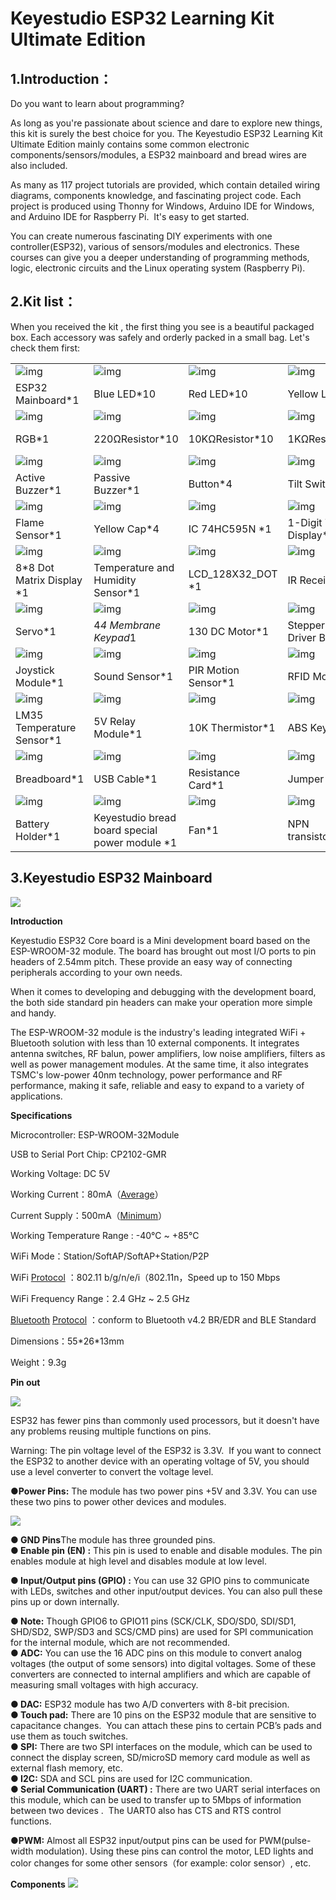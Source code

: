 
# **Keyestudio ESP32 Learning Kit Ultimate Edition**

## 1.Introduction：

Do you want to learn about programming?

As long as you're passionate about science and dare to explore new things, this kit is surely the best choice for you. The Keyestudio ESP32 Learning Kit Ultimate Edition mainly contains some common electronic components/sensors/modules, a ESP32 mainboard and bread wires are also included.

As many as 117 project tutorials are provided, which contain detailed wiring diagrams, components knowledge, and fascinating project code. Each project is produced using Thonny for Windows, Arduino IDE for Windows, and Arduino IDE for Raspberry Pi.  It's easy to get started.

You can create numerous fascinating DIY experiments with one controller(ESP32), various of sensors/modules and electronics. These courses can give you a deeper understanding of programming methods, logic, electronic circuits and the Linux operating system (Raspberry Pi).

## 2.Kit list：

When you received the kit , the first thing you see is a beautiful packaged box. Each accessory was safely and orderly packed in a small bag. Let's check them first:

|                                           |                                                |                                          |                                           |                                           |
| ----------------------------------------- | ---------------------------------------------- | ---------------------------------------- | ----------------------------------------- | ----------------------------------------- |
| ![img](./media/wps1-1699507985370-5.png)  | ![img](./media/wps2-1699507985370-6.jpg)       | ![img](./media/wps3-1699507985371-7.jpg) | ![img](./media/wps4-1699507985371-8.jpg)  | ![img](./media/wps5-1699507985371-9.jpg)  |
| ESP32 Mainboard*1                         | Blue LED*10                                    | Red LED*10                               | Yellow LED*10                             | Green LED*10                              |
| ![img](./media/wps6-1699507985371-10.jpg) | ![img](./media/wps7-1699507985371-11.jpg)      | ![img](./media/wps8.jpg)                 | ![img](./media/wps9.jpg)                  | ![img](./media/wps10.jpg)                 |
| RGB*1                                     | 220ΩResistor*10                                | 10KΩResistor*10                          | 1KΩResistor*10                            | 10KΩ Potentiometer*1                      |
| ![img](./media/wps11.jpg)                 | ![img](./media/wps12.jpg)                      | ![img](./media/wps13.jpg)                | ![img](./media/wps14.jpg)                 | ![img](./media/wps15.jpg)                 |
| Active Buzzer*1                           | Passive Buzzer*1                               | Button*4                                 | Tilt Switch*1                             | Photoresistor*2                           |
| ![img](./media/wps16.jpg)                 | ![img](./media/wps17.jpg)                      | ![img](./media/wps18.jpg)                | ![img](./media/wps19.jpg)                 | ![img](./media/wps20.jpg)                 |
| Flame Sensor*1                            | Yellow Cap*4                                   | IC 74HC595N *1                           | 1-Digit Tube Display*1                    | 4-Digit Tube Display*1                    |
| ![img](./media/wps22.jpg)                 | ![img](./media/wps23.jpg)                      | ![img](./media/wps24.jpg)                | ![img](./media/wps26.jpg)                 | ![img](./media/wps27-1699507985346-3.jpg) |
| 8*8 Dot Matrix Display *1                 | Temperature and Humidity Sensor*1              | LCD_128X32_DOT *1                        | IR Receiver*1                             | IR Remote Controller*1                    |
| ![img](./media/wps28.jpg)                 | ![img](./media/wps29.jpg)                      | ![img](./media/wps30.jpg)                | ![img](./media/wps31.jpg)                 | ![img](./media/wps32.png)                 |
| Servo*1                                   | 4*4 Membrane Keypad*1                          | 130 DC Motor*1                           | Stepper Motor Driver Board*1              | Stepper Motor*1                           |
| ![img](./media/wps33.jpg)                 | ![img](./media/wps35.jpg)                      | ![img](./media/wps36.jpg)                | ![img](./media/wps39-1699507985347-4.png) | ![img](./media/wps40.png)                 |
| Joystick Module*1                         | Sound Sensor*1                                 | PIR Motion Sensor*1                      | RFID Module*1                             | Ultrasonic Sensor*1                       |
| ![img](./media/wps41.jpg)                 | ![img](./media/wps42.jpg)                      | ![img](./media/wps43.jpg)                | ![img](./media/wps44.jpg)                 | ![img](./media/wps45.jpg)                 |
| LM35 Temperature Sensor*1                 | 5V Relay Module*1                              | 10K Thermistor*1                         | ABS Key Chain*1                           | White Card*1                              |
| ![img](./media/wps46.jpg)                 | ![img](./media/wps47.jpg)                      | ![img](./media/wps48.jpg)                | ![img](./media/wps49.jpg)                 | ![img](./media/wps50.jpg)                 |
| Breadboard*1                              | USB Cable*1                                    | Resistance Card*1                        | Jumper Wire*30                            | M-F Dupont Wire40                         |
| ![img](./media/wps51.png)                 | ![img](./media/wps52.jpg)                      | ![img](./media/wps53.jpg)                | ![img](./media/wps54.jpg)                 | ![img](./media/wps55.jpg)                 |
| Battery Holder*1                          | Keyestudio bread board special power module *1 | Fan*1                                    | NPN transistor(S8050)*1                   | PNP transistor(S8550)*1                   |



## 3.Keyestudio ESP32 Mainboard

![](./media/image-20231109132848697.png)

**Introduction**

Keyestudio ESP32 Core board is a Mini development board based on the ESP-WROOM-32 module. The board has brought out most I/O ports to pin headers of 2.54mm pitch. These provide an easy way of connecting peripherals according to your own needs.

When it comes to developing and debugging with the development board, the both side standard pin headers can make your operation more simple and handy.

The ESP-WROOM-32 module is the industry's leading integrated WiFi + Bluetooth solution with less than 10 external components. It integrates antenna switches, RF balun, power amplifiers, low noise amplifiers, filters as well as power management modules. At the same time, it also integrates TSMC's low-power 40nm technology, power performance and RF performance, making it safe, reliable and easy to expand to a variety of applications.  

**Specifications**

Microcontroller: ESP-WROOM-32Module

USB to Serial Port Chip: CP2102-GMR

Working Voltage: DC 5V

Working Current：80mA（[Average](C:/Users/NINGMEI/AppData/Local/youdao/dict/Application/8.10.7.0/resultui/html/index.html#/javascript:;)）

Current Supply：500mA（[Minimum](C:/Users/NINGMEI/AppData/Local/youdao/dict/Application/8.10.7.0/resultui/html/index.html#/javascript:;)）

Working Temperature Range : -40°C \~ +85°C

WiFi Mode：Station/SoftAP/SoftAP+Station/P2P

WiFi [Protocol](C:/Users/NINGMEI/AppData/Local/youdao/dict/Application/8.10.7.0/resultui/html/index.html#/javascript:;) ：802.11 b/g/n/e/i（802.11n，Speed up to 150 Mbps

WiFi Frequency Range：2.4 GHz \~ 2.5 GHz

[Bluetooth](C:/Users/NINGMEI/AppData/Local/youdao/dict/Application/8.10.7.0/resultui/html/index.html#/javascript:;) [Protocol](C:/Users/NINGMEI/AppData/Local/youdao/dict/Application/8.10.7.0/resultui/html/index.html#/javascript:;) ：conform to Bluetooth v4.2 BR/EDR and BLE Standard

Dimensions：55\*26\*13mm

Weight：9.3g

**Pin out**

![](media/faad4453ca14a342def16fdc3d46ef79.png)

ESP32 has fewer pins than commonly used processors, but it doesn't have any problems reusing multiple functions on pins.    

Warning: The pin voltage level of the ESP32 is 3.3V.  If you want to connect the ESP32 to another device with an operating voltage of 5V, you should use a level converter to convert the voltage level.  

**●Power Pins:** The module has two power pins +5V and 3.3V. You can use these two pins to power other devices and modules. 

![](media/2a90758b3a2e998d7af545fdbb432f08.png)

**● GND Pins**The module has three grounded pins.  
**● Enable pin (EN) :** This pin is used to enable and disable modules. The pin enables module at high level and disables module at low level.  

**● Input/Output pins (GPIO) :** You can use 32 GPIO pins to communicate with LEDs, switches and other input/output devices. You can also pull these pins up or down internally.  

**● Note:** Though GPIO6 to GPIO11 pins (SCK/CLK, SDO/SD0, SDI/SD1, SHD/SD2, SWP/SD3 and SCS/CMD pins) are used for SPI communication for the internal module, which are not recommended.    
**● ADC:** You can use the 16 ADC pins on this module to convert analog voltages (the output of some sensors) into digital voltages. Some of these converters are connected to internal amplifiers and which are capable of measuring small voltages with high accuracy.

**● DAC:** ESP32 module has two A/D converters with 8-bit precision.  
**● Touch pad:** There are 10 pins on the ESP32 module that are sensitive to capacitance changes.  You can attach these pins to certain PCB’s pads and use them as touch switches.   
**● SPI:** There are two SPI interfaces on the module, which can be used to connect the display screen, SD/microSD memory card module as well as external flash memory, etc.  
**● I2C:** SDA and SCL pins are used for I2C communication.    
**● Serial Communication (UART) :** There are two UART serial interfaces on this module, which can be used to transfer up to 5Mbps of information between two devices .  The UART0 also has CTS and RTS control functions. 

**●PWM:** Almost all ESP32 input/output pins can be used for PWM(pulse-width modulation). Using these pins can control the motor, LED lights and color changes for some other sensors（for example: color sensor）, etc.  

**Components**
![](media/4e99a4f953b9ede17b5c135232ddb476.png)



